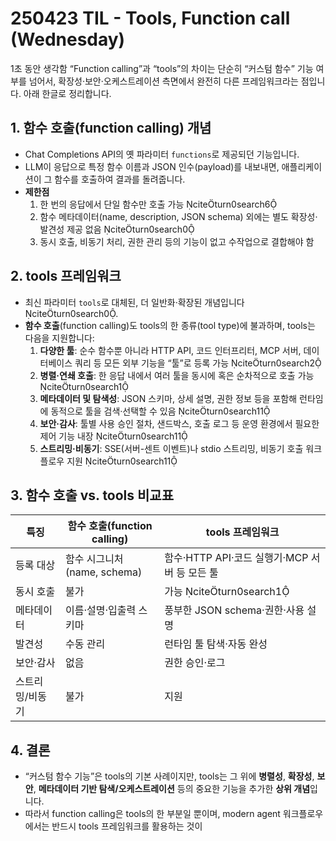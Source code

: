 # 250423 TIL - Tools, Function call (Wednesday)
1초 동안 생각함
“Function calling”과 “tools”의 차이는 단순히 “커스텀 함수” 기능 여부를 넘어서, 확장성·보안·오케스트레이션 측면에서 완전히 다른 프레임워크라는 점입니다. 아래 한글로 정리합니다.
## 1. 함수 호출(function calling) 개념
- Chat Completions API의 옛 파라미터 `functions`로 제공되던 기능입니다.
- LLM이 응답으로 특정 함수 이름과 JSON 인수(payload)를 내보내면, 애플리케이션이 그 함수를 호출하여 결과를 돌려줍니다.
- **제한점**
    1. 한 번의 응답에서 단일 함수만 호출 가능 citeturn0search6
    2. 함수 메타데이터(name, description, JSON schema) 외에는 별도 확장성·발견성 제공 없음 citeturn0search0
    3. 동시 호출, 비동기 처리, 권한 관리 등의 기능이 없고 수작업으로 결합해야 함
## 2. tools 프레임워크
- 최신 파라미터 `tools`로 대체된, 더 일반화·확장된 개념입니다 citeturn0search0.
- **함수 호출**(function calling)도 tools의 한 종류(tool type)에 불과하며, tools는 다음을 지원합니다:
    1. **다양한 툴**: 순수 함수뿐 아니라 HTTP API, 코드 인터프리터, MCP 서버, 데이터베이스 쿼리 등 모든 외부 기능을 “툴”로 등록 가능 citeturn0search2
    2. **병렬·연쇄 호출**: 한 응답 내에서 여러 툴을 동시에 혹은 순차적으로 호출 가능 citeturn0search1
    3. **메타데이터 및 탐색성**: JSON 스키마, 상세 설명, 권한 정보 등을 포함해 런타임에 동적으로 툴을 검색·선택할 수 있음 citeturn0search11
    4. **보안·감사**: 툴별 사용 승인 절차, 샌드박스, 호출 로그 등 운영 환경에서 필요한 제어 기능 내장 citeturn0search11
    5. **스트리밍·비동기**: SSE(서버-센트 이벤트)나 stdio 스트리밍, 비동기 호출 워크플로우 지원 citeturn0search11
## 3. 함수 호출 vs. tools 비교표
|특징|함수 호출(function calling)|tools 프레임워크|
|---|---|---|
|등록 대상|함수 시그니처(name, schema)|함수·HTTP API·코드 실행기·MCP 서버 등 모든 툴|
|동시 호출|불가|가능 citeturn0search1|
|메타데이터|이름·설명·입출력 스키마|풍부한 JSON schema·권한·사용 설명|
|발견성|수동 관리|런타임 툴 탐색·자동 완성|
|보안·감사|없음|권한 승인·로그|
|스트리밍/비동기|불가|지원|
## 4. 결론
- “커스텀 함수 기능”은 tools의 기본 사례이지만, tools는 그 위에 **병렬성**, **확장성**, **보안**, **메타데이터 기반 탐색/오케스트레이션** 등의 중요한 기능을 추가한 **상위 개념**입니다.
- 따라서 function calling은 tools의 한 부분일 뿐이며, modern agent 워크플로우에서는 반드시 tools 프레임워크를 활용하는 것이 
```